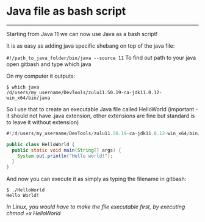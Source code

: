 # Java file as bash script

---

Starting from Java 11 we can now use Java as a bash script!

It is as easy as adding java specific shebang on top of the java file:

`#!/path_to_java_folder/bin/java --source 11`
To find out path to your java open gitbash and type which java

On my computer it outputs:
```
$ which java
/d/users/my_username/DevTools/zulu11.50.19-ca-jdk11.0.12-win_x64/bin/java
```

So I use that to create an executable Java file called HelloWorld 
(important - it should not have .java extension, other extensions are fine but standard is to 
leave it without extension)

```java
#!/d/users/my_username/DevTools/zulu11.50.19-ca-jdk11.0.12-win_x64/bin/java --source 11

public class HelloWorld {
  public static void main(String[] args) {
    System.out.println("Hello world!");
  }
}
```

And now you can execute it as simply as typing the filename in gitbash:
```
$ ./HelloWorld
Hello World!
```

_In Linux, you would have to make the file executable first, by executing chmod +x HelloWorld_
